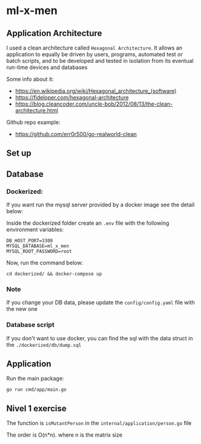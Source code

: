 # ml-x-men

## Application Architecture

I used a clean architecture called `Hexagonal Architecture`. It allows an application to equally be driven by users, programs, automated test or batch scripts, and to be developed and tested in isolation from its eventual run-time devices and databases

Some info about it:
- https://en.wikipedia.org/wiki/Hexagonal_architecture_(software)
- https://fideloper.com/hexagonal-architecture
- https://blog.cleancoder.com/uncle-bob/2012/08/13/the-clean-architecture.html

Github repo example:
- https://github.com/err0r500/go-realworld-clean

## Set up

## Database

### Dockerized:
If you want run the mysql server provided by a docker image see the detail below:

Inside the dockerized folder create an `.env` file with the following environment variables:
```
DB_HOST_PORT=3308
MYSQL_DATABASE=ml_x_men
MYSQL_ROOT_PASSWORD=root
```
Now, run the command below:
```
cd dockerized/ && docker-compose up
```
### Note

If you change your DB data, please update the `config/config.yaml` file with the new one


### Database script

If you don't want to use docker, you can find the sql with the data struct in the `./dockerized/db/dump.sql`

## Application

Run the main package:

```
go run cmd/app/main.go 
```


## Nivel 1 exercise 

The function is `isMutantPerson` in the `internal/application/person.go` file

The order is O(n*n). where n is the matrix size 